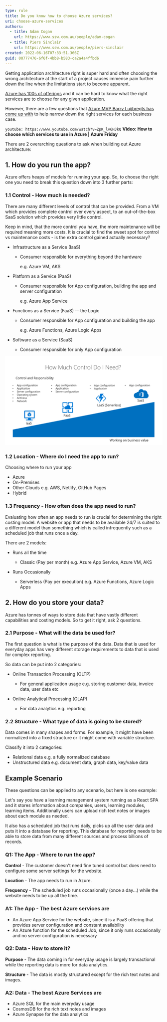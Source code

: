 ```yaml
---
type: rule
title: Do you know how to choose Azure services?
uri: choose-azure-services
authors:
  - title: Adam Cogan
    url: https://www.ssw.com.au/people/adam-cogan
  - title: Piers Sinclair
    url: https://www.ssw.com.au/people/piers-sinclair
created: 2022-06-16T07:33:51.366Z
guid: 00777476-6f6f-4bb8-b583-ca2a4a4ffbd6
---
```

Getting application architecture right is super hard and often choosing the wrong architecture at the start of a project causes immense pain further down the line when the limitations start to become apparent.

[Azure has 100s of offerings](https://azure.microsoft.com/services) and it can be hard to know what the right services are to choose for any given application.

However, there are a few questions that [Azure MVP Barry Luijbregts has come up with](https://github.com/bmaluijb/HowIChooseMyAzureServices/blob/master/How%20I%20choose%20which%20services%20to%20use%20in%20Azure.pdf) to help narrow down the right services for each business case. 

<!--endintro-->

`youtube: https://www.youtube.com/watch?v=ZpK_lv6HJkQ`
**Video: How to choose which services to use in Azure | Azure Friday**

There are 2 overarching questions to ask when building out Azure architecture:

## 1. How do you run the app?

Azure offers heaps of models for running your app. So, to choose the right one you need to break this question down into 3 further parts:

### 1.1 Control - How much is needed?

There are many different levels of control that can be provided. From a VM which provides complete control over every aspect, to an out-of-the-box SaaS solution which provides very little control.

Keep in mind, that the more control you have, the more maintenance will be required meaning more costs. It is crucial to find the sweet spot for control vs maintenance costs - is the extra control gained actually necessary?

* Infrastructure as a Service (IaaS)

  * Consumer responsible for everything beyond the hardware

    e.g. Azure VM, AKS
* Platform as a Service (PaaS)

  * Consumer responsible for App configuration, building the app and server configuration

    e.g. Azure App Service
* Functions as a Service (FaaS) -- the Logic 

  * Consumer responsible for App configuration and building the app

    e.g. Azure Functions, Azure Logic Apps
* Software as a Service (SaaS)

  * Consumer responsible for only App configuration

![Figure: The different levels of control](control.png)

### 1.2 Location - Where do I need the app to run?

Choosing where to run your app 

* Azure 
* On-Premises
* Other Clouds e.g. AWS, Netlify, GitHub Pages
* Hybrid

### 1.3 Frequency - How often does the app need to run?

Evaluating how often an app needs to run is crucial for determining the right costing model. A website or app that needs to be available 24/7 is suited to a different model than something which is called infrequently such as a scheduled job that runs once a day.

There are 2 models:

* Runs all the time

  * Classic (Pay per month) e.g. Azure App Service, Azure VM, AKS
* Runs Occasionally

  * Serverless (Pay per execution) e.g. Azure Functions, Azure Logic Apps

## 2. How do you store your data?

Azure has tonnes of ways to store data that have vastly different capabilities and costing models. So to get it right, ask 2 questions.

### 2.1 Purpose - What will the data be used for?

The first question is what is the purpose of the data. Data that is used for everyday apps has very different storage requirements to data that is used for complex reporting.

So data can be put into 2 categories:

* Online Transaction Processing (OLTP)

  * For general application usage e.g. storing customer data, invoice data, user data etc
* Online Analytical Processing (OLAP)

  * For data analytics e.g. reporting

### 2.2 Structure - What type of data is going to be stored?

Data comes in many shapes and forms. For example, it might have been normalized into a fixed structure or it might come with variable structure.

Classify it into 2 categories:

* Relational data e.g. a fully normalized database
* Unstructured data e.g. document data, graph data, key/value data

## Example Scenario

These questions can be applied to any scenario, but here is one example:

Let's say you have a learning management system running as a React SPA and it stores information about companies, users, learning modules, learning items. Additionally users can upload rich text notes or images about each module as needed.

It also has a scheduled job that runs daily, picks up all the user data and puts it into a database for reporting. This database for reporting needs to be able to store data from many different sources and process billions of records.

### Q1: The App - Where to run the app?

**Control** - The customer doesn't need fine tuned control but does need to configure some server settings for the website.

**Location** - The app needs to run in Azure.

**Frequency** - The scheduled job runs occasionally (once a day...) while the website needs to be up all the time.

### A1: The App - The best Azure services are

* An Azure App Service for the website, since it is a PaaS offering that provides server configuration and constant availability
* An Azure function for the scheduled Job, since it only runs occasionally and no server configuration is necessary

### Q2: Data - How to store it?

**Purpose** - The data coming in for everyday usage is largely transactional while the reporting data is more for data analytics. 

**Structure** - The data is mostly structured except for the rich text notes and images.

### A2: Data - The best Azure Services are

* Azure SQL for the main everyday usage
* CosmosDB for the rich text notes and images
* Azure Synapse for the data analytics
